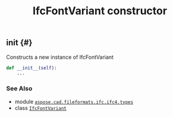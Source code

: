﻿---
title: IfcFontVariant constructor
second_title: Aspose.CAD for Python via .NET API References
description: 
type: docs
weight: 10
url: /python-net/aspose.cad.fileformats.ifc.ifc4.types/ifcfontvariant/__init__/
is_root: false
---

## __init__ {#}

Constructs a new instance of IfcFontVariant



```python
def __init__(self):
    ...
```





### See Also
* module [`aspose.cad.fileformats.ifc.ifc4.types`](../../)
* class [`IfcFontVariant`](/cad/python-net/aspose.cad.fileformats.ifc.ifc4.types/ifcfontvariant)
